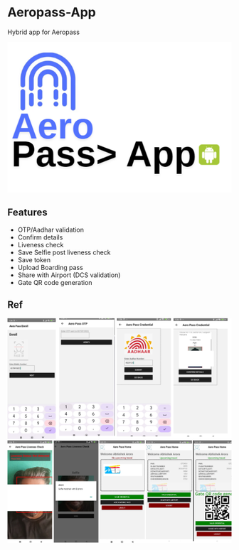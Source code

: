 # Aeropass-App
Hybrid app for Aeropass

![](aeropassapp.png)

## Features
- OTP/Aadhar validation
- Confirm details
- Liveness check
- Save Selfie post liveness check
- Save token
- Upload Boarding pass
- Share with Airport (DCS validation)
- Gate QR code generation

## Ref
![](app1.png)
![](app2.png)
